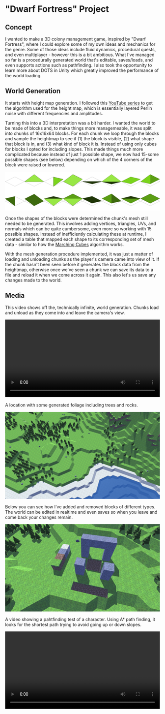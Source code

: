 # "Dwarf Fortress" Project

## Concept
I wanted to make a 3D colony management game, inspired by "Dwarf Fortress", where I could explore some of my own ideas and mechanics for the genre. Some of those ideas include fluid dynamics, procedural quests, and even multiplayer - however this is a bit ambitious. What I've managed so far is a procedurally generated world that's editable, saves/loads, and even supports actions such as pathfinding. I also took the opportunity to learn more about DOTS in Unity which greatly improved the performance of the world loading.

## World Generation

It starts with height map generation. I followed this [YouTube series](https://youtube.com/playlist?list=PLFt_AvWsXl0eBW2EiBtl_sxmDtSgZBxB3) to get the algorithm used for the height map, which is essentially layered Perlin noise with different frequencies and amplitudes. 

Turning this into a 3D interpretation was a bit harder. I wanted the world to be made of blocks and, to make things more managemeable, it was split into chunks of 16x16x64 blocks. For each chunk we loop through the blocks and sample the heightmap to see if (1) the block is visible, (2) what shape that block is in, and (3) what kind of block it is. Instead of using only cubes for blocks I opted for including slopes. This made things much more complicated because instead of just 1 possible shape, we now had 15-some possible shapes (see below) depending on which of the 4 corners of the block were raised or lowered.

<img src="images/df_game/slopes.png"/>

Once the shapes of the blocks were determined the chunk's mesh still needed to be generated. This involves adding vertices, triangles, UVs, and normals which can be quite cumbersome, even more so working with 15 possible shapes. Instead of inefficiently calculating these at runtime, I created a table that mapped each shape to its corresponding set of mesh data - similar to how the [Marching Cubes](https://en.wikipedia.org/wiki/Marching_cubes) algorithm works.

With the mesh generation procedure implemented, it was just a matter of loading and unloading chunks as the player's camera came into view of it. If the chunk hasn't been seen before it generates the block data from the heightmap, otherwise once we've seen a chunk we can save its data to a file and reload it when we come across it again. This also let's us save any changes made to the world.

## Media

This video shows off the, technically infinite, world generation. Chunks load and unload as they come into and leave the camera's view.

<p>
	<video controls="true" allowfullscreen="true" width="100%" height="auto">
		<source src="images/df_game/world.mp4" type="video/mp4">
	</video>
</p>

A location with some generated foliage including trees and rocks.

<img src="images/df_game/clip1.png"/>

Below you can see how I've added and removed blocks of different types. The world can be edited in realtime and even saves so when you leave and come back your changes remain.

<img src="images/df_game/clip2.png"/>

A video showing a pahtfinding test of a character. Using A* path finding, it looks for the shortest path trying to avoid going up or down slopes.

<p>
	<video controls="true" allowfullscreen="true" width="100%" height="auto">
		<source src="images/df_game/pathfinding.webm" type="video/webm">
	</video>
</p>